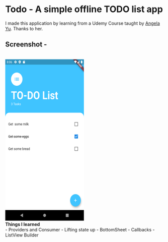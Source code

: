 <h1>Todo - A simple offline TODO list app</h1>
I made this application by learning from a Udemy Course taught by <a href="https://github.com/angelabauer"> Angela Yu</a>. Thanks to her.
<br>


<h2> Screenshot -</h2><br>
<div>
<img src="Screenshot.png" width=250, height=512, style="display:inline-block;">

<div style="display:inline-block;">
<b>Things I learned</b><br>
- Providers and Consumer
- Lifting state up
- BottomSheet
- Callbacks
- ListView Builder

</div>
</div>




